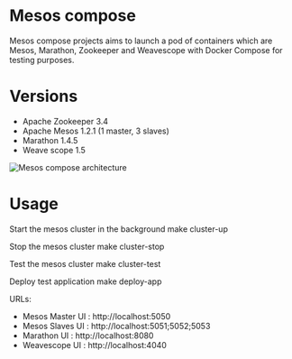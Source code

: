 # Mesos compose

Mesos compose projects aims to launch a pod of containers which are Mesos, Marathon, Zookeeper and Weavescope with Docker Compose for testing purposes.

# Versions

- Apache Zookeeper 3.4
- Apache Mesos 1.2.1 (1 master, 3 slaves)
- Marathon 1.4.5
- Weave scope 1.5

![Mesos compose architecture](http://imgur.com/Bci5FtU.jpg)

# Usage

Start the mesos cluster in the background
make cluster-up

Stop the mesos cluster
make cluster-stop

Test the mesos cluster
make cluster-test

Deploy test application
make deploy-app

URLs:
* Mesos Master UI : http://localhost:5050
* Mesos Slaves UI : http://localhost:5051;5052;5053
* Marathon UI : http://localhost:8080
* Weavescope UI : http://localhost:4040
